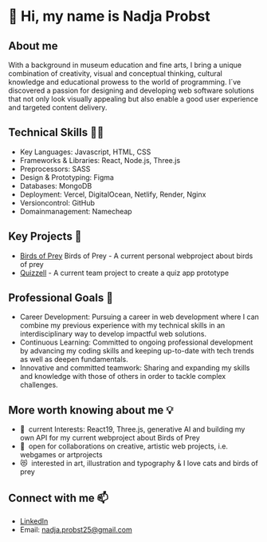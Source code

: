 👋 Hi, my name is Nadja Probst
======================
About me
--------------------------
With a background in museum education and fine arts, I bring a unique combination of creativity, visual and conceptual thinking, cultural knowledge and educational prowess to the world of programming. I´ve discovered a passion for designing and developing web software solutions that not only look visually appealing but also enable a good user experience and targeted content delivery. 

Technical Skills 👩‍🔧
--------------------------
* Key Languages: Javascript, HTML, CSS
* Frameworks & Libraries: React, Node.js, Three.js
* Preprocessors: SASS
* Design & Prototyping: Figma
* Databases: MongoDB
* Deployment: Vercel, DigitalOcean, Netlify, Render, Nginx
* Versioncontrol: GitHub
* Domainmanagement: Namecheap

Key Projects 🌟
--------------------------
* [Birds of Prey](https://github.com/nadjascodejourney/birdsOfPrey-Project)
 Birds of Prey - A current personal webproject about birds of prey 
* [Quizzell](https://github.com/nadjascodejourney/quizproject) - A current team project to create a quiz app prototype

Professional Goals 🚀
-------------------------- 
* Career Development: Pursuing a career in web development where I can combine my previous experience with my technical skills in an interdisciplinary way to develop impactful web solutions.
* Continuous Learning: Committed to ongoing professional development by advancing my coding skills and keeping up-to-date with tech trends as well as deepen fundamentals.
* Innovative and committed teamwork: Sharing and expanding my skills and knowledge with those of others in order to tackle complex challenges.

More worth knowing about me 💡
--------------------------
* 🧠  current Interests: React19, Three.js, generative AI and building my own API for my current webproject about Birds of Prey
* 🤝  open for collaborations on creative, artistic web projects, i.e. webgames or artprojects
* 😻  interested in art, illustration and typography       & I love cats and birds of prey
  
Connect with me 📫
--------------------------
* [LinkedIn](https://www.linkedin.com/in/nadja-probst/)
* Email: nadja.probst25@gmail.com

